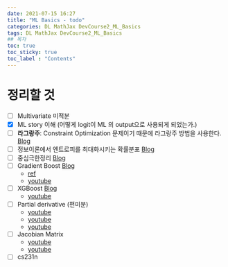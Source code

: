 ```yaml
---
date: 2021-07-15 16:27
title: "ML Basics - todo"
categories: DL MathJax DevCourse2_ML_Basics
tags: DL MathJax DevCourse2_ML_Basics
## 목차
toc: true  
toc_sticky: true 
toc_label : "Contents"
---
```


# 정리할 것

- [ ] Multivariate 미적분
- [x] ML story 이해 (어떻게 logit이 ML 의 output으로 사용되게 되었는가.)
- [ ] **라그랑주**: Constraint Optimization 문제이기 때문에 라그랑주 방법을 사용한다. [Blog](https://marquis08.github.io/devcourse2/probabilitydistributions/mathjax/ML-basics-Probability-Distributions-1/#mle)
- [ ] 정보이론에서 엔트로피를 최대화시키는 확률분포 [Blog](https://marquis08.github.io/devcourse2/probabilitydistributions/mathjax/ML-basics-Probability-Distributions-2/#1-%EC%A0%95%EB%B3%B4%EC%9D%B4%EB%A1%A0%EC%97%90%EC%84%9C-%EC%97%94%ED%8A%B8%EB%A1%9C%ED%94%BC%EB%A5%BC-%EC%B5%9C%EB%8C%80%ED%99%94%EC%8B%9C%ED%82%A4%EB%8A%94-%ED%99%95%EB%A5%A0%EB%B6%84%ED%8F%AC)
- [ ] 중심극한정리 [Blog](https://marquis08.github.io/devcourse2/probabilitydistributions/mathjax/ML-basics-Probability-Distributions-2/#2-%EC%A4%91%EC%8B%AC%EA%B7%B9%ED%95%9C%EC%A0%95%EB%A6%AC)
- [ ] Gradient Boost [Blog](https://marquis08.github.io/devcourse2/nn/mathjax/NN-basics-ML-intro/)
    - [ref](https://bkshin.tistory.com/entry/%EB%A8%B8%EC%8B%A0%EB%9F%AC%EB%8B%9D-15-Gradient-Boost)
    - [youtube](https://youtu.be/3CC4N4z3GJc)
- [ ] XGBoost [Blog](https://marquis08.github.io/devcourse2/nn/mathjax/NN-basics-ML-intro/)
    - [youtube](https://youtu.be/OtD8wVaFm6E)
- [ ] Partial derivative (편미분)
    - [youtube](https://youtu.be/AXqhWeUEtQU)
    - [youtube](https://youtu.be/ly4S0oi3Yz8)
    - [youtube](https://youtu.be/GkB4vW16QHI)
- [ ] Jacobian Matrix
    - [youtube](https://youtu.be/VmfTXVG9S0U)
    - [youtube](https://youtu.be/bohL918kXQk)
- [ ] cs231n
